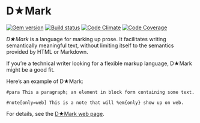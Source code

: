 # D★Mark

[![Gem version](http://img.shields.io/gem/v/d-mark.svg)](http://rubygems.org/gems/d-mark)
[![Build status](http://img.shields.io/travis/ddfreyne/d-mark.svg)](https://travis-ci.org/ddfreyne/d-mark)
[![Code Climate](http://img.shields.io/codeclimate/github/ddfreyne/d-mark.svg)](https://codeclimate.com/github/ddfreyne/d-mark)
[![Code Coverage](http://img.shields.io/codecov/c/github/ddfreyne/d-mark.svg)](https://codecov.io/github/ddfreyne/d-mark)

_D★Mark_ is a language for marking up prose. It facilitates writing semantically meaningful text, without limiting itself to the semantics provided by HTML or Markdown.

If you’re a technical writer looking for a flexible markup language, D★Mark might be a good fit.

Here’s an example of D★Mark:

```
#para This a paragraph; an element in block form containing some text.

#note[only=web] This is a note that will %em{only} show up on web.
```

For details, see the [D★Mark web page](http://ddfreyne.github.io/d-mark/).
